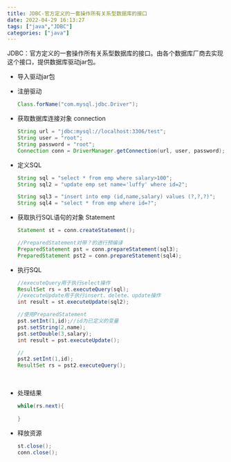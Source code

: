 ```yaml
---
title: JDBC-官方定义的一套操作所有关系型数据库的接口
date: 2022-04-29 16:13:27
tags: ["java","JDBC"]
categories: ["java"]
---
```


JDBC：官方定义的一套操作所有关系型数据库的接口。由各个数据库厂商去实现这个接口，提供数据库驱动jar包。

* 导入驱动jar包

* 注册驱动

  ```java
  Class.forName("com.mysql.jdbc.Driver");
  ```

* 获取数据库连接对象 connection

  ```java
  String url = "jdbc:mysql://localhost:3306/test";
  String user = "root";
  String password = "root";
  Connection conn = DriverManager.getConnection(url, user, password);
  ```


* 定义SQL

  ```java
  String sql = "select * from emp where salary>100";
  String sql2 = "update emp set name='luffy' where id=2";

  String sql3 = "insert into emp (id,name,salary) values (?,?,?)";
  String sql4 = "select * from emp where id=?";
  ```

* 获取执行SQL语句的对象 Statement

  ```java
  Statement st = conn.createStatement();
  ```

  ```java
  //PreparedStatement对带？的进行预编译
  PreparedStatement pst = conn.prepareStatement(sql3);
  PreparedStatement pst2 = conn.prepareStatement(sql4);
  ```

* 执行SQL

  ```java
  //executeQuery用于执行select操作
  ResultSet rs = st.executeQuery(sql);
  //executeUpdate用于执行insert、delete、update操作
  int result = st.executeUpdate(sql2);
  ```

  ```java
  //使用PreparedStatement
  pst.setInt(1,id);//id为已定义的变量
  pst.setString(2,name);
  pst.setDouble(3,salary);
  int result = pst.executeUpdate();

  //
  pst2.setInt(1,id);
  ResultSet rs = pst2.executeQuery();
  ```

  ​

* 处理结果

  ```java
  while(rs.next){
      
  }
  ```

* 释放资源

  ```java
  st.close();
  conn.close();
  ```

  ​

